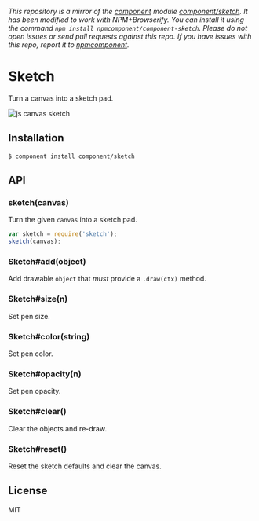*This repository is a mirror of the [component](http://component.io) module [component/sketch](http://github.com/component/sketch). It has been modified to work with NPM+Browserify. You can install it using the command `npm install npmcomponent/component-sketch`. Please do not open issues or send pull requests against this repo. If you have issues with this repo, report it to [npmcomponent](https://github.com/airportyh/npmcomponent).*

# Sketch

  Turn a canvas into a sketch pad.

  ![js canvas sketch](http://f.cl.ly/items/3a1a0h2X472Y0S3f2A2u/Screen%20Shot%202012-08-31%20at%209.08.47%20AM.png)

## Installation

```
$ component install component/sketch
```
## API

### sketch(canvas)

  Turn the given `canvas` into a sketch pad.

```js
var sketch = require('sketch');
sketch(canvas);
```

### Sketch#add(object)

  Add drawable `object` that _must_ provide a `.draw(ctx)` method.

### Sketch#size(n)

  Set pen size.

### Sketch#color(string)

  Set pen color.

### Sketch#opacity(n)

  Set pen opacity.

### Sketch#clear()

  Clear the objects and re-draw.

### Sketch#reset()

  Reset the sketch defaults and clear the canvas.

## License

  MIT
